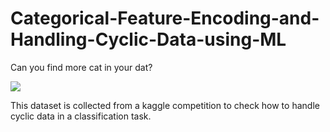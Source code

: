 # Categorical-Feature-Encoding-and-Handling-Cyclic-Data-using-ML

Can you find more cat in your dat?

<img src="https://storage.googleapis.com/kaggle-media/competitions/playground/cat_in_dat/cat7.jpg">

This dataset is collected from a kaggle competition to check how to handle cyclic data in a classification task. 
